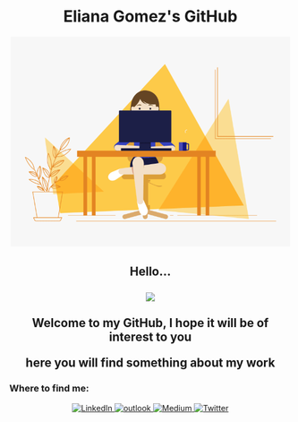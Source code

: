 <h1 align="center">Eliana Gomez's GitHub</h1>

<p align='center'>
  <img src=https://github.com/ElianaGomez2020/ElianaGomez2020/blob/main/GITHUB.gif width="500">
</p>

<h2 align="center">
  
  Hello...
  
  <p align='center'>
  <img src=https://emojis.slackmojis.com/emojis/images/1542340470/4976/perfect.gif?1542340470 width="50">
</p>
  
  Welcome to my GitHub, I hope it will be of interest to you
  
  here you will find something about my work
</h2>



<h3>Where to find me:</h3>

<p align='center'>
    <a href="https://www.linkedin.com/in/eliana-gomez-suarez/?locale=en_US" target="_blank"><img alt="LinkedIn" src="https://emojis.slackmojis.com/emojis/images/1470343326/711/linkedin.png?1470343326" width="50" />
  </a>
   <a href="mailto:elianagomez.s@outlook.com" target="_blank"><img alt="outlook" src="https://emojis.slackmojis.com/emojis/images/1531855342/4249/outlook.png?1531855342" width="50" />
  </a>
    <a href="https://elianagomez.medium.com" target="_blank"><img alt="Medium" src="https://emojis.slackmojis.com/emojis/images/1538663342/4762/medium.png?1538663342" width="50" />
  </a>
  <a href="https://twitter.com/ElianaG2020" target="_blank"><img alt="Twitter" src="https://emojis.slackmojis.com/emojis/images/1450733056/231/twitter.png?1450733056" width="50" />
  </a>
 
</p>

